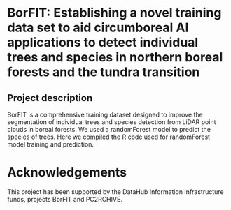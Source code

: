 # BorFIT: Establishing a novel training data set to aid circumboreal AI applications to detect individual trees and species in northern boreal forests and the tundra transition

## Project description
BorFIT is a comprehensive training dataset designed to improve the segmentation of individual trees and species detection from LiDAR point clouds in boreal forests. We used a randomForest model to predict the species of trees. Here we compiled the R code used for randomForest model training and prediction.

# Acknowledgements
This project has been supported by the DataHub Information Infrastructure funds, projects BorFIT and PC2RCHIVE.
